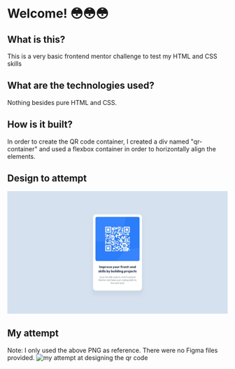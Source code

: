 # Welcome! 😳😳😳

## What is this? 
This is a very basic frontend mentor challenge to test my HTML and CSS skills

## What are the technologies used? 
Nothing besides pure HTML and CSS. 

## How is it built? 
In order to create the QR code container, I created a div named "qr-container" and used a flexbox container in order to horizontally align the elements. 

## Design to attempt
![actual design requested by frontend mentor](./design/desktop-design.jpg)

## My attempt
Note: I only used the above PNG as reference. There were no Figma files provided.
![my attempt at designing the qr code](./images/attempt.png)